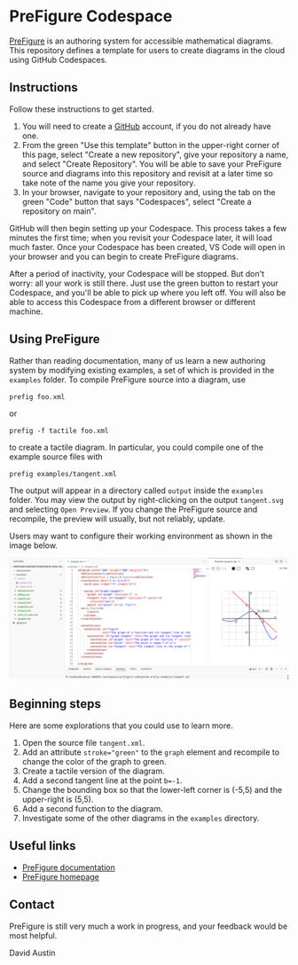 # PreFigure Codespace

[PreFigure](https://prefigure.org) is an authoring system for accessible mathematical diagrams.  This repository defines a template for users to create diagrams in the cloud using GitHub Codespaces.  

## Instructions

Follow these instructions to get started.

1. You will need to create a [GitHub](https://github.com) account, if you do not already have one. 
2. From the green "Use this template" button in the upper-right corner of this page, select "Create a new repository", give your repository a name, and select "Create Repository".  You will be able to save your PreFigure source and diagrams into this repository and revisit at a later time so take note of the name you give your repository.
3. In your browser, navigate to your repository and, using the tab on the green "Code" button that says "Codespaces", select "Create a repository on main".

GitHub will then begin setting up your Codespace.  This process takes a few minutes the first time;  when you revisit your Codespace later, it will load much faster.  Once your Codespace has been created, VS Code will open in your browser and you can begin to create PreFigure diagrams.

After a period of inactivity, your Codespace will be stopped.  But don't worry:  all your work is still there.  Just use the green button to restart your Codespace, and you'll be able to pick up where you left off.  You will also be able to access this Codespace from a different browser or different machine.

## Using PreFigure

Rather than reading documentation, many of us learn a new authoring system by modifying existing examples, a set of which is provided in the `examples` folder.  To compile PreFigure source into a diagram, use
```
prefig foo.xml
```
or
```
prefig -f tactile foo.xml
```
to create a tactile diagram.  In particular, you could compile one of the example source files with
```
prefig examples/tangent.xml
```
The output will appear in a directory called `output` inside the `examples` folder.  You may view the output by right-clicking on the output `tangent.svg` and selecting `Open Preview`.  If you change the PreFigure source and recompile, the preview will usually, but not reliably, update.

Users may want to configure their working environment as shown in the image below.

<img src="./codespace.png" width="700">

## Beginning steps

Here are some explorations that you could use to learn more.

1. Open the source file `tangent.xml`.
2. Add an attribute `stroke="green"` to the `graph` element and recompile to change the color of the graph to green.
3. Create a tactile version of the diagram.
3. Add a second tangent line at the point `b=-1`.
4. Change the bounding box so that the lower-left corner is (-5,5) and the upper-right is (5,5).
5. Add a second function to the diagram.
6. Investigate some of the other diagrams in the `examples` directory.

## Useful links

- [PreFigure documentation](https://prefigure.org/docs)
- [PreFigure homepage](https://prefigure.org)

## Contact

PreFigure is still very much a work in progress, and your feedback would be most helpful.


David Austin

